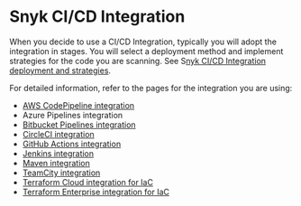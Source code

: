 # Snyk CI/CD Integration

When you decide to use a CI/CD Integration, typically you will adopt the integration in stages. You will select a deployment method and implement strategies for the code you are scanning. See S[nyk CI/CD Integration deployment and strategies](snyk-ci-cd-integration-deployment-and-strategies/).

For detailed information, refer to the pages for the integration you are using:

* [AWS CodePipeline integration](aws-codepipeline-integration.md)
* Azure Pipelines integration
* [Bitbucket Pipelines integration](bitbucket-pipelines-integration-overview.md)
* [CircleCI integration](circleci-integration-overview.md)
* [GitHub Actions integration](github-actions-integration.md)
* [Jenkins integration](jenkins-integration-overview.md)
* [Maven integration](maven-plugin-integration.md)
* [TeamCity integration](teamcity-integration-overview/)
* [Terraform Cloud integration for IaC](integrating-snyk-with-terraform-cloud.md)
* [Terraform Enterprise integration for IaC](integrating-snyk-with-terraform-enterprise.md)
